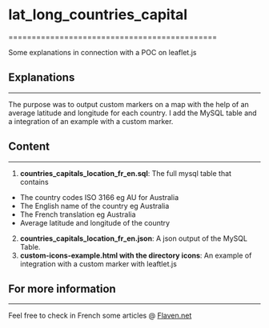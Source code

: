 # lat_long_countries_capital
=============================================

Some explanations in connection with a POC on leaflet.js

## Explanations
---------------------
The purpose was to output custom markers on a map with the help of an average latitude and longitude for each country. 
I add the MySQL table and a integration of an example with a custom marker.



## Content
--------------
1. **countries_capitals_location_fr_en.sql**: The full mysql table that contains 
- The country codes ISO 3166 eg AU for Australia
- The English name of the country eg Australia
- The French translation eg Australia
- Average latitude and longitude of the country	
2. **countries_capitals_location_fr_en.json**: A json output of the MySQL Table.
2. **custom-icons-example.html with the directory icons**: An example of integration with a custom marker with leaftlet.js



## For more information
------------------------------------
Feel free to check in French some articles @
[Flaven.net](http://flaven.fr//)








